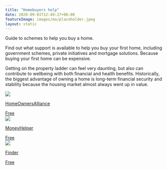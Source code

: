 ```yaml
---
title: "Homebuyers help"
date: 2020-09-01T12:49:27+06:00
featureImage: images/ma/placeholder.jpeg
layout: static
---
```


Guide to schemes to help you buy a home.

Find out what support is available to help you buy your first home, including government schemes, private initiatives and mortgage solutions. Because buying your first home can be expensive.

Getting on the property ladder can feel very daunting, but also can contribute to wellbeing with both financial and health benefits. Historically, the biggest advantage of owning a home is long-term financial security and stability because the housing market almost always went up in value.

<a class="ma-link" href="https://hoa.org.uk/advice/guides-for-homeowners/i-am-buying/what-will-replace-help-to-buy/"><div class="ma-card ma-card-Wealth"><div class="ma-icon"><img src ="/images/Icon-check - wealth - opacity.svg"/></div><div class="ma-name"><p>HomeOwnersAlliance</p></div><div class="ma-paid-text"><span>Free</span></div></div></a><a class="ma-link" href="https://www.moneyhelper.org.uk/en/homes/buying-a-home/government-schemes-for-first-time-home-buyers-and-existing-homeowners"><div class="ma-card ma-card-Wealth"><div class="ma-icon"><img src ="/images/Icon-check - wealth - opacity.svg"/></div><div class="ma-name"><p>MoneyHelper</p></div><div class="ma-paid-text"><span>Free</span></div></div></a><a class="ma-link" href="https://www.finder.com/uk/mortgages/first-time-buyer-mortgages"><div class="ma-card ma-card-Wealth"><div class="ma-icon"><img src ="/images/Icon-check - wealth - opacity.svg"/></div><div class="ma-name"><p>Finder</p></div><div class="ma-paid-text"><span>Free</span></div></div></a>  

<br/><br/>






